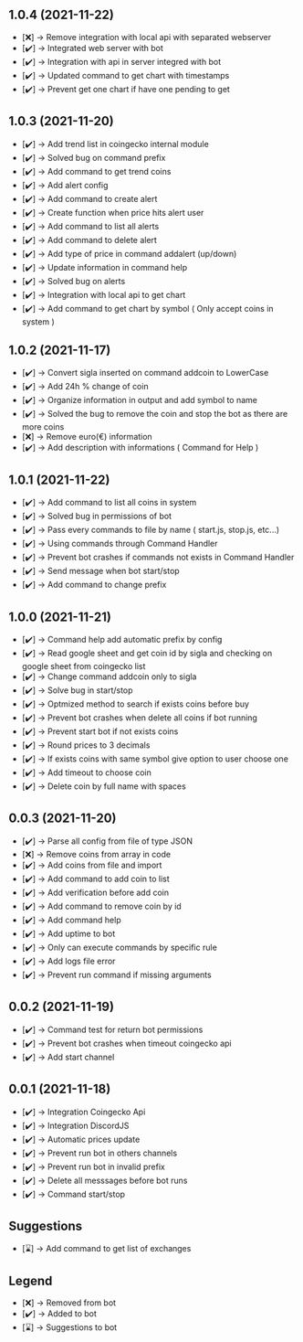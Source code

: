 ## 1.0.4 (2021-11-22)


* [❌] -> Remove integration with local api with separated webserver
* [✔️] -> Integrated web server with bot
* [✔️] -> Integration with api in server integred with bot
* [✔️] -> Updated command to get chart with timestamps
* [✔️] -> Prevent get one chart if have one pending to get



## 1.0.3 (2021-11-20)


* [✔️] -> Add trend list in coingecko internal module
* [✔️] -> Solved bug on command prefix 
* [✔️] -> Add command to get trend coins
* [✔️] -> Add alert config
* [✔️] -> Add command to create alert
* [✔️] -> Create function when price hits alert user
* [✔️] -> Add command to list all alerts
* [✔️] -> Add command to delete alert
* [✔️] -> Add type of price in command addalert (up/down)
* [✔️] -> Update information in command help
* [✔️] -> Solved bug on alerts
* [✔️] -> Integration with local api to get chart
* [✔️] -> Add command to get chart by symbol ( Only accept coins in system )



## 1.0.2 (2021-11-17)


* [✔️] -> Convert sigla inserted on command addcoin to LowerCase
* [✔️] -> Add 24h % change of coin
* [✔️] -> Organize information in output and add symbol to name
* [✔️] -> Solved the bug to remove the coin and stop the bot as there are more coins
* [❌] -> Remove euro(€) information
* [✔️] -> Add description with informations ( Command for Help )



## 1.0.1 (2021-11-22)


* [✔️] -> Add command to list all coins in system
* [✔️] -> Solved bug in permissions of bot 
* [✔️] -> Pass every commands to file by name ( start.js, stop.js, etc...)
* [✔️] -> Using commands through Command Handler
* [✔️] -> Prevent bot crashes if commands not exists in Command Handler
* [✔️] -> Send message when bot start/stop
* [✔️] -> Add command to change prefix



## 1.0.0 (2021-11-21)


* [✔️] -> Command help add automatic prefix by config
* [✔️] -> Read google sheet and get coin id by sigla and checking on google sheet from coingecko list
* [✔️] -> Change command addcoin only to sigla
* [✔️] -> Solve bug in start/stop 
* [✔️] -> Optmized method to search if exists coins before buy
* [✔️] -> Prevent bot crashes when delete all coins if bot running
* [✔️] -> Prevent start bot if not exists coins
* [✔️] -> Round prices to 3 decimals
* [✔️] -> If exists coins with same symbol give option to user choose one
* [✔️] -> Add timeout to choose coin
* [✔️] -> Delete coin by full name with spaces



## 0.0.3 (2021-11-20)


* [✔️] -> Parse all config from file of type JSON
* [❌] -> Remove coins from array in code 
* [✔️] -> Add coins from file and import
* [✔️] -> Add command to add coin to list
* [✔️] -> Add verification before add coin
* [✔️] -> Add command to remove coin by id
* [✔️] -> Add command help
* [✔️] -> Add uptime to bot
* [✔️] -> Only can execute commands by specific rule
* [✔️] -> Add logs file error
* [✔️] -> Prevent run command if missing arguments



## 0.0.2 (2021-11-19)


* [✔️] -> Command test for return bot permissions
* [✔️] -> Prevent bot crashes when timeout coingecko api
* [✔️] -> Add start channel



## 0.0.1 (2021-11-18)


* [✔️] -> Integration Coingecko Api
* [✔️] -> Integration DiscordJS
* [✔️] -> Automatic prices update
* [✔️] -> Prevent run bot in others channels
* [✔️] -> Prevent run bot in invalid prefix
* [✔️] -> Delete all messsages before bot runs
* [✔️] -> Command start/stop



## Suggestions


* [⌛] -> Add command to get list of exchanges



## Legend


* [❌] -> Removed from bot
* [✔️] -> Added to bot
* [⌛] -> Suggestions to bot